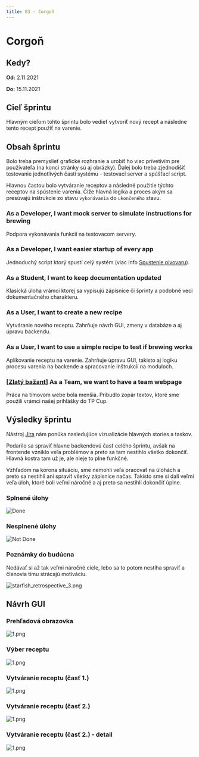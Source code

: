 ```yaml
---
title: 03 - Corgoň
---
```


# Corgoň

## Kedy?

**Od:** 2.11.2021

**Do:** 15.11.2021

## Cieľ šprintu

Hlavným cieľom tohto šprintu bolo vedieť vytvoriť nový recept a následne tento recept použiť na varenie.

## Obsah šprintu

Bolo treba premyslieť grafické rozhranie a urobiť ho viac prívetivím pre používateľa (na konci stránky sú aj obrázky). Ďalej bolo treba zjednodišiť testovanie jednotlivých častí systému - testovací server a spúšťací script.

Hlavnou častou bolo vytváranie receptov a následné použitie týchto receptov na spústenie varenia. Čiže hlavná logika a proces akým sa presúvajú inštrukcie zo stavu `vykonávania` do `ukončeného` stavu.

### As a Developer, I want mock server to simulate instructions for brewing

Podpora vykonávania funkcií na testovacom servery.

### As a Developer, I want easier startup of every app

Jednoduchý script ktorý spustí celý systém (viac info [Spustenie pivovaru](../../technical_doc/guide/startup.md)).

### As a Student, I want to keep documentation updated

Klasická úloha vrámci ktorej sa vypisujú zápisnice či šprinty a podobné veci dokumentačného charakteru.

### As a User, I want to create a new recipe

Vytváranie nového receptu. Zahrňuje návrh GUI, zmeny v databáze a aj úpravu backendu.

### As a User, I want to use a simple recipe to test if brewing works

Aplikovanie receptu na varenie. Zahrňuje úpravu GUI, takisto aj logiku procesu varenia na backende a spracovanie inštrukcií na moduloch.

### [[Zlatý bažant](./01.md)] As a Team, we want to have a team webpage

Práca na tímovom webe bola menšia. Pribudlo zopár textov, ktoré sme použili vrámci našej prihlášky do TP Cup.

## Výsledky šprintu

Nástroj [Jira](../../technical_doc/guide/jira.md) nám ponúka nasledujúce vizualizácie hlavných stories a taskov.

Podarilo sa spraviť hlavne backendovú časť celého šprintu, avšak na frontende vzniklo veľa problémov a preto sa tam nestihlo všetko dokončiť. Hlavná kostra tam už je, ale nieje to plne funkčné.

Vzhľadom na korona situáciu, sme nemohli veľa pracovať na úlohách a preto sa nestihli ani spraviť všetky zápisnice načas. Takisto sme si dali veľmi veľa úloh, ktoré boli veľmi náročné a aj preto sa nestihli dokončiť úplne.

### Splnené úlohy

![Done](../../../static/img/sprints/sprint-03-1.png)

### Nesplnené úlohy

![Not Done](../../../static/img/sprints/sprint-03-2.png)

### Poznámky do budúcna

Nedávať si až tak veľmi náročné ciele, lebo sa to potom nestíha spraviť a členovia tímu strácajú motiváciu.

![starfish_retrospective_3.png](../../../static/img/starfish_retrospective_3.png)

## Návrh GUI

### Prehľadová obrazovka

![1.png](../../../static/img/sprints/04/main-page.png)

### Výber receptu

![1.png](../../../static/img/sprints/04/pick-recipe.png)

### Vytváranie receptu (časť 1.)

![1.png](../../../static/img/sprints/04/create-recipe-1.png)

### Vytváranie receptu (časť 2.)

![1.png](../../../static/img/sprints/04/create-recipe-2.png)

### Vytváranie receptu (časť 2.) - detail

![1.png](../../../static/img/sprints/04/create-recipe-2-2.png)
